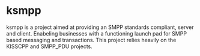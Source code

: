 ksmpp
=====

ksmpp is a project aimed at providing an SMPP standards compliant, server and client. Enabeling businesses with a functioning launch pad for SMPP based messaging and transactions.
This project relies heavily on the KISSCPP and SMPP_PDU projects. 
